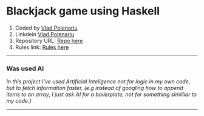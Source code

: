 # Blackjack game using Haskell 

1. Coded by [Vlad Poienariu](https://vladpoienariu.netlify.app/)
2. Linkdein [Vlad Poienariu](https://www.linkedin.com/in/vlad-poienariu-0a79a721a/)
3. Repository URL: [Repo here](https://github.com/VladQweqw/Blackjack---Haskell)
4. Rules link: [Rules here](https://www.wikihow.com/Play-Blackjack#videotranscript)
***
### Was used AI
*In this project I've used Artificial Inteligence not for logic in my own code, but to fetch information faster, (e.g instead of googling how to append items to an array, I just ask AI for a boilerplate, not for something similliar to my code.)*
***



